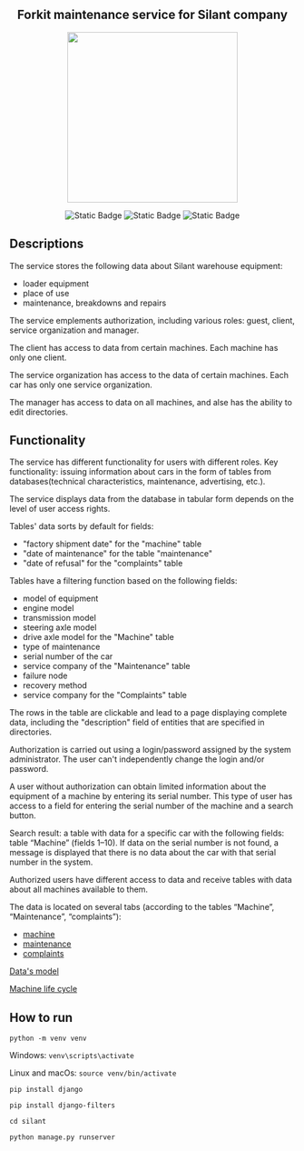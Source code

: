 <h2 align="center">Forkit maintenance service for Silant company</h2>
<p align="center">
   <img src="https://i.ibb.co/Xt153sR/Logotype-accent-RGB-2.jpg" height="300">
</p>
<p align="center">
   <img alt="Static Badge" src="https://img.shields.io/badge/Python-3.9.13-red">
   <img alt="Static Badge" src="https://img.shields.io/badge/Django-4.2.6-blue">
   <img alt="Static Badge" src="https://img.shields.io/badge/License-MIT-green">
</p>

## Descriptions

The service stores the following data about Silant warehouse
equipment:
<ul>
<li>loader equipment</li>
<li>place of use</li>
<li>maintenance, breakdowns and repairs</li>
</ul>

The service emplements authorization, including
various roles: guest, client, service organization
and manager.

The client has access to data from certain machines.
Each machine has only one client.

The service organization has access to the data of certain machines.
Each car has only one service organization.

The manager has access to data on all machines, and alse
has the ability to edit directories.

## Functionality

The service has different functionality for users with different roles.
Key functionality: issuing information about cars in the form of tables from databases(technical characteristics,
maintenance, advertising, etc.).

The service displays data from the database in tabular form
depends on the level of user access rights.

Tables' data sorts by default for fields:
<ul>
<li>"factory shipment date" for the "machine" table</li>
<li>"date of maintenance" for the table "maintenance"</li>
<li>"date of refusal" for the "complaints" table</li>
</ul>

Tables have a filtering function based on the following fields:
<ul>
<li>model of equipment</li>
<li>engine model</li>
<li>transmission model</li>
<li>steering axle model</li>
<li>drive axle model for the "Machine" table</li>
<li>type of maintenance</li>
<li>serial number of the car</li>
<li>service company of the "Maintenance" table</li>
<li>failure node</li>
<li>recovery method</li>
<li>service company for the "Complaints" table</li>
</ul>

The rows in the table are clickable and lead 
to a page displaying complete data, including the "description"
field of entities that are specified in directories.

Authorization is carried out using a login/password assigned
by the system administrator. The user can't independently change
the login and/or password.

A user without authorization can obtain limited information about the equipment of a machine by entering its serial number. This type of user has access to a field for entering the serial number of the machine and a search button.

Search result: a table with data for a specific car with the following fields: table “Machine” (fields 1–10). 
If data on the serial number is not found, a message is displayed that there is no data about the car with that serial number in the system.

Authorized users have different access to data and receive tables with data about all machines available to them.

The data is located on several tabs (according to the tables “Machine”, “Maintenance”, “complaints”):
<ul>
<li><a href="https://ibb.co/sq1LV7s">machine</a></li>
<li><a href="https://ibb.co/QXzm8VR">maintenance</a></li>
<li><a href="https://ibb.co/sv4zgpH">complaints</a></li>
</ul>

<a href="https://i.ibb.co/DR8pSkv/2023-10-31-22-33-48.png">Data's model</a>

<a href="https://i.ibb.co/K054sF3/2023-10-31-22-33-56.png">Machine life cycle</a>

## How to run

`python -m venv venv`

Windows:
`venv\scripts\activate`

Linux and macOs:
`source venv/bin/activate`

`pip install django`

`pip install django-filters`

`cd silant`

`python manage.py runserver`
